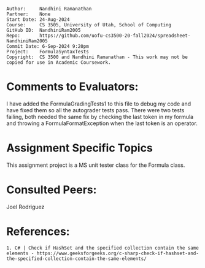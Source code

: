 ```
Author:     Nandhini Ramanathan
Partner:    None
Start Date: 24-Aug-2024
Course:     CS 3505, University of Utah, School of Computing
GitHub ID:  NandhiniRam2005
Repo:       https://github.com/uofu-cs3500-20-fall2024/spreadsheet-NandhiniRam2005
Commit Date: 6-Sep-2024 9:20pm
Project:    FormulaSyntaxTests
Copyright:  CS 3500 and Nandhini Ramanathan - This work may not be copied for use in Academic Coursework.
```

# Comments to Evaluators:

I have added the FormulaGradingTests1 to this file to debug my code and have fixed them so all the autograder tests pass.
There were two tests failing, both needed the same fix by checking the last token in my formula and throwing a 
FormulaFormatException when the last token is an operator.

# Assignment Specific Topics
This assignment project is a MS unit tester class for the Formula class.

# Consulted Peers:

Joel Rodriguez

# References:

    1. C# | Check if HashSet and the specified collection contain the same elements - https://www.geeksforgeeks.org/c-sharp-check-if-hashset-and-the-specified-collection-contain-the-same-elements/

